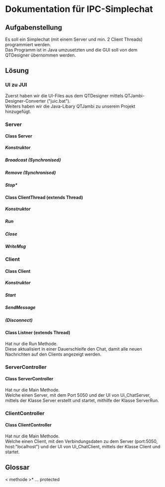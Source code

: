 # Dokumentation für IPC-Simplechat
## Aufgabenstellung
Es soll ein Simplechat (mit einem Server und min. 2 Client Threads) programmiert werden.
<br>
Das Programm ist in Java umzusetzten und die GUI soll von dem QTDesigner übernommen werden.

## Lösung
### UI zu JUI
Zuerst haben wir die UI-Files aus dem QTDesigner mittels QTJambi-Designer-Converter ("juic.bat").
<br>
Weiters haben wir die Java-Libary QTJambi zu unserem Projekt hinzugefügt.

### Server
#### Class Server
##### Konstruktor
##### Broadcast (Synchronised)
##### Remove (Synchronised)
##### Stop*
#### Class ClientThread (extends Thread)
##### Konstruktor
##### Run
##### Close
##### WriteMsg
### Client
#### Class Client
##### Konstruktor
##### Start
##### SendMessage
##### (Disconnect)
#### Class Listner (extends Thread)
Hat nur die Run Methode.
<br>
Diese aktualisiert in einer Dauerschleife den Chat, damit alle neuen Nachrichten auf den Clients angezeigt werden.
### ServerController
#### Class ServerController
Hat nur die Main Methode.
<br>
Welche einen Server, mit dem Port 5050 und der UI von Ui_ChatServer, mittels der Klasse Server erstellt und startet, mithilfe der Klasse ServerRun.
### ClientController
#### Class ClientController
Hat nur die Main Methode.
<br>
Welche einen Client, mit den Verbindungsdaten zu dem Server (port:5050, host:"localhost") und der UI von Ui_ChatClient, mittels der Klasse Client und startet.


## Glossar
< methode >* ... protected